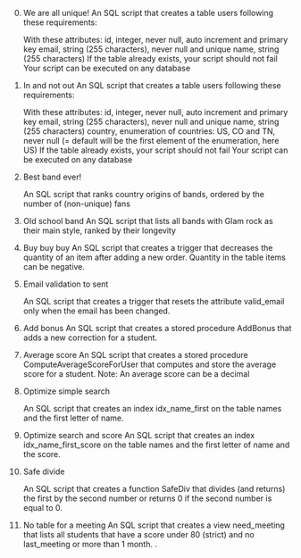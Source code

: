 0. We are all unique!
	An  SQL script that creates a table users following these requirements:

	With these attributes:
	id, integer, never null, auto increment and primary key
	email, string (255 characters), never null and unique
	name, string (255 characters)
	If the table already exists, your script should not fail
	Your script can be executed on any database

1. In and not out
	An SQL script that creates a table users following these requirements:

	With these attributes:
	id, integer, never null, auto increment and primary key
	email, string (255 characters), never null and unique
	name, string (255 characters)
	country, enumeration of countries: US, CO and TN, never null (= default will be the first element of the enumeration, here US)
	If the table already exists, your script should not fail
	Your script can be executed on any database

2. Best band ever!

	An SQL script that ranks country origins of bands, ordered by the number of (non-unique) fans

3. Old school band
	An SQL script that lists all bands with Glam rock as their main style, ranked by their longevity

4. Buy buy buy
	An SQL script that creates a trigger that decreases the quantity of an item 
	after adding a new order.
	Quantity in the table items can be negative.

5. Email validation to sent

	An SQL script that creates a trigger that resets the attribute valid_email only when the email has been changed.

6. Add bonus
	An  SQL script that creates a stored procedure AddBonus that adds a new correction for a student.

7. Average score
	An SQL script that creates a stored procedure ComputeAverageScoreForUser that computes and store the average score for a student. Note: An average score can be a decimal

8. Optimize simple search

	An SQL script that creates an index idx_name_first on the table names and the first letter of name.

9. Optimize search and score
	An SQL script that creates an index idx_name_first_score on the table names and the first letter of name and the score.

10. Safe divide

	An  SQL script that creates a function SafeDiv that divides (and returns) the first by the second number or returns 0 if the second number is equal to 0.

11. No table for a meeting
	An SQL script that creates a view need_meeting that lists all students that have a score under 80 (strict) and no last_meeting or more than 1 month.
.

